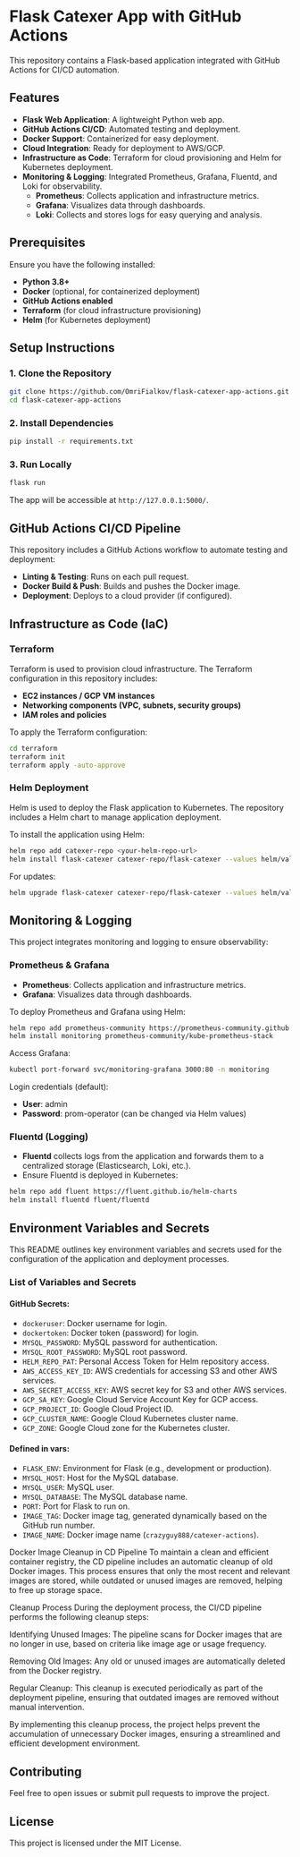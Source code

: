 # Flask Catexer App with GitHub Actions

This repository contains a Flask-based application integrated with GitHub Actions for CI/CD automation.

## Features
- **Flask Web Application**: A lightweight Python web app.
- **GitHub Actions CI/CD**: Automated testing and deployment.
- **Docker Support**: Containerized for easy deployment.
- **Cloud Integration**: Ready for deployment to AWS/GCP.
- **Infrastructure as Code**: Terraform for cloud provisioning and Helm for Kubernetes deployment.
- **Monitoring & Logging**: Integrated Prometheus, Grafana, Fluentd, and Loki for observability.
  - **Prometheus**: Collects application and infrastructure metrics.
  - **Grafana**: Visualizes data through dashboards.
  - **Loki**: Collects and stores logs for easy querying and analysis.


## Prerequisites
Ensure you have the following installed:
- **Python 3.8+**
- **Docker** (optional, for containerized deployment)
- **GitHub Actions enabled**
- **Terraform** (for cloud infrastructure provisioning)
- **Helm** (for Kubernetes deployment)

## Setup Instructions

### 1. Clone the Repository
```bash
git clone https://github.com/OmriFialkov/flask-catexer-app-actions.git
cd flask-catexer-app-actions
```

### 2. Install Dependencies
```bash
pip install -r requirements.txt
```

### 3. Run Locally
```bash
flask run
```
The app will be accessible at `http://127.0.0.1:5000/`.

## GitHub Actions CI/CD Pipeline
This repository includes a GitHub Actions workflow to automate testing and deployment:
- **Linting & Testing**: Runs on each pull request.
- **Docker Build & Push**: Builds and pushes the Docker image.
- **Deployment**: Deploys to a cloud provider (if configured).

## Infrastructure as Code (IaC)

### Terraform
Terraform is used to provision cloud infrastructure. The Terraform configuration in this repository includes:
- **EC2 instances / GCP VM instances**
- **Networking components (VPC, subnets, security groups)**
- **IAM roles and policies**

To apply the Terraform configuration:
```bash
cd terraform
terraform init
terraform apply -auto-approve
```

### Helm Deployment
Helm is used to deploy the Flask application to Kubernetes. The repository includes a Helm chart to manage application deployment.

To install the application using Helm:
```bash
helm repo add catexer-repo <your-helm-repo-url>
helm install flask-catexer catexer-repo/flask-catexer --values helm/values.yaml
```

For updates:
```bash
helm upgrade flask-catexer catexer-repo/flask-catexer --values helm/values.yaml
```

## Monitoring & Logging
This project integrates monitoring and logging to ensure observability:

### Prometheus & Grafana
- **Prometheus**: Collects application and infrastructure metrics.
- **Grafana**: Visualizes data through dashboards.

To deploy Prometheus and Grafana using Helm:
```bash
helm repo add prometheus-community https://prometheus-community.github.io/helm-charts
helm install monitoring prometheus-community/kube-prometheus-stack
```
Access Grafana:
```bash
kubectl port-forward svc/monitoring-grafana 3000:80 -n monitoring
```
Login credentials (default):
- **User**: admin
- **Password**: prom-operator (can be changed via Helm values)

### Fluentd (Logging)
- **Fluentd** collects logs from the application and forwards them to a centralized storage (Elasticsearch, Loki, etc.).
- Ensure Fluentd is deployed in Kubernetes:
```bash
helm repo add fluent https://fluent.github.io/helm-charts
helm install fluentd fluent/fluentd
```

## Environment Variables and Secrets
This README outlines key environment variables and secrets used for the configuration of the application and deployment processes.

### List of Variables and Secrets
#### GitHub Secrets:
- `dockeruser`: Docker username for login.
- `dockertoken`: Docker token (password) for login.
- `MYSQL_PASSWORD`: MySQL password for authentication.
- `MYSQL_ROOT_PASSWORD`: MySQL root password.
- `HELM_REPO_PAT`: Personal Access Token for Helm repository access.
- `AWS_ACCESS_KEY_ID`: AWS credentials for accessing S3 and other AWS services.
- `AWS_SECRET_ACCESS_KEY`: AWS secret key for S3 and other AWS services.
- `GCP_SA_KEY`: Google Cloud Service Account Key for GCP access.
- `GCP_PROJECT_ID`: Google Cloud Project ID.
- `GCP_CLUSTER_NAME`: Google Cloud Kubernetes cluster name.
- `GCP_ZONE`: Google Cloud zone for the Kubernetes cluster.

#### Defined in vars:
- `FLASK_ENV`: Environment for Flask (e.g., development or production).
- `MYSQL_HOST`: Host for the MySQL database.
- `MYSQL_USER`: MySQL user.
- `MYSQL_DATABASE`: The MySQL database name.
- `PORT`: Port for Flask to run on.
- `IMAGE_TAG`: Docker image tag, generated dynamically based on the GitHub run number.
- `IMAGE_NAME`: Docker image name (`crazyguy888/catexer-actions`).

Docker Image Cleanup in CD Pipeline
To maintain a clean and efficient container registry, the CD pipeline includes an automatic cleanup of old Docker images. This process ensures that only the most recent and relevant images are stored, while outdated or unused images are removed, helping to free up storage space.

Cleanup Process
During the deployment process, the CI/CD pipeline performs the following cleanup steps:

Identifying Unused Images: The pipeline scans for Docker images that are no longer in use, based on criteria like image age or usage frequency.

Removing Old Images: Any old or unused images are automatically deleted from the Docker registry.

Regular Cleanup: This cleanup is executed periodically as part of the deployment pipeline, ensuring that outdated images are removed without manual intervention.

By implementing this cleanup process, the project helps prevent the accumulation of unnecessary Docker images, ensuring a streamlined and efficient development environment.
## Contributing
Feel free to open issues or submit pull requests to improve the project.

## License
This project is licensed under the MIT License.
